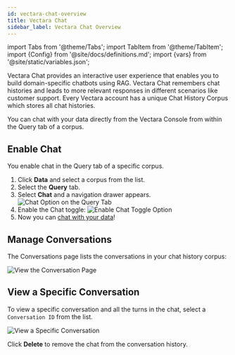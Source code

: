 ```yaml
---
id: vectara-chat-overview
title: Vectara Chat
sidebar_label: Vectara Chat Overview
---
```


import Tabs from '@theme/Tabs';
import TabItem from '@theme/TabItem';
import {Config} from '@site/docs/definitions.md';
import {vars} from '@site/static/variables.json';

Vectara Chat provides an interactive user experience that enables you to build 
domain-specific chatbots using RAG. Vectara Chat remembers chat histories and 
leads to more relevant responses in different scenarios like customer support. 
Every Vectara account has a unique Chat History Corpus which stores all chat 
histories.

You can chat with your data directly from the Vectara Console from within the 
Query tab of a corpus.

## Enable Chat

You enable chat in the Query tab of a specific corpus.

1. Click **Data** and select a corpus from the list.
2. Select the **Query** tab.
3. Select **Chat** and a navigation drawer appears.
   ![Chat Option on the Query Tab](/img/chat_query_tab.png)
4. Enable the Chat toggle:
   ![Enable Chat Toggle Option](/img/enable_chat.png)
5. Now you can [chat with your data](/docs/1.0/console-ui/chat-with-your-data)!

## Manage Conversations

The Conversations page lists the conversations in your chat history corpus:

![View the Conversation Page](/img/view_conversations.png)

## View a Specific Conversation

To view a specific conversation and all the turns in the chat, select 
a `Conversation ID` from the list.

![View a Specific Conversation](/img/view_specific_conversation.png)

Click **Delete** to remove the chat from the conversation history.